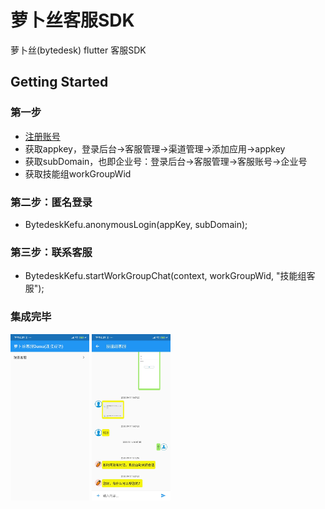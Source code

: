 # 萝卜丝客服SDK

萝卜丝(bytedesk) flutter 客服SDK

## Getting Started

### 第一步

- [注册账号](https://www.bytedesk.com/antv/user/login)
- 获取appkey，登录后台->客服管理->渠道管理->添加应用->appkey
- 获取subDomain，也即企业号：登录后台->客服管理->客服账号->企业号
- 获取技能组workGroupWid

### 第二步：匿名登录

- BytedeskKefu.anonymousLogin(appKey, subDomain);

### 第三步：联系客服

- BytedeskKefu.startWorkGroupChat(context, workGroupWid, "技能组客服");

### 集成完毕

<img src="./home.jpeg" width="25%" height="25%"/>
<img src="./chat.jpeg" width="25%" height="25%"/>